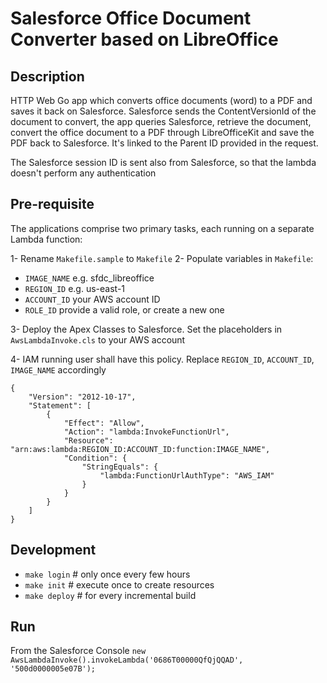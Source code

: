 # Salesforce Office Document Converter based on LibreOffice


## Description

HTTP Web Go app which converts office documents (word) to a PDF and saves it back on Salesforce. Salesforce sends the ContentVersionId of the document to convert, the app queries Salesforce, retrieve the document, convert the office document to a PDF through LibreOfficeKit and save the PDF back to Salesforce. It's linked to the Parent ID provided in the request.

The Salesforce session ID is sent also from Salesforce, so that the lambda doesn't perform any authentication


## Pre-requisite

The applications comprise two primary tasks, each running on a separate Lambda function:

1- Rename `Makefile.sample` to `Makefile`
2- Populate variables in `Makefile`:
- `IMAGE_NAME` e.g. sfdc_libreoffice
- `REGION_ID` e.g. us-east-1
- `ACCOUNT_ID` your AWS account ID
- `ROLE_ID` provide a valid role, or create a new one

3- Deploy the Apex Classes to Salesforce. Set the placeholders in `AwsLambdaInvoke.cls` to your AWS account

4- IAM running user shall have this policy. Replace `REGION_ID`, `ACCOUNT_ID`, `IMAGE_NAME` accordingly
```
{
    "Version": "2012-10-17",
    "Statement": [
        {
            "Effect": "Allow",
            "Action": "lambda:InvokeFunctionUrl",
            "Resource": "arn:aws:lambda:REGION_ID:ACCOUNT_ID:function:IMAGE_NAME",
            "Condition": {
                "StringEquals": {
                    "lambda:FunctionUrlAuthType": "AWS_IAM"
                }
            }
        }
    ]
}
```


## Development

- `make login`   # only once every few hours
- `make init`    # execute once to create resources
- `make deploy`  # for every incremental build


## Run

From the Salesforce Console
`new AwsLambdaInvoke().invokeLambda('0686T00000QfQjQQAD', '500d0000005e07B');`

